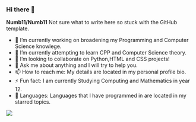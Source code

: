 ### Hi there 👋

**Numb11/Numb11**
Not sure what to write here so stuck with the GitHub template.
- 🔭 I’m currently working on broadening my Programming and Computer Science knowlege.
- 🌱 I’m currently attempting to learn CPP and Computer Science theory.
- 👯 I’m looking to collaborate on Python,HTML and CSS projects!
- 💬 Ask me about anything and I will try to help you.
- 📫 How to reach me: My details are located in my personal profile bio.
- ⚡ Fun fact: I am currently Studying Computing and Mathematics in year 12.
- 🛫 Languages: Languages that I have programmed in are located in my starred topics.


<img src = https://www.codewars.com/users/Numb11/badges/large>
